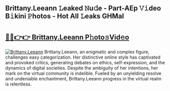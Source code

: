 ## Brittany.Leeann 𝙻eaked 𝙽u𝚍e - Part-AEp 𝚅𝚒deo B𝚒kini 𝙿hotos - Hot All 𝙻eaks GHMaI

# <h2><a href="http://ld1e4nx.urlbe.top/?page=Brittany.Leeann">🔗🔗👉👉 Brittany.Leeann P𝚑oto𝚜Vid𝚎o</a></h2>

[![Brittany.Leeann](https://i.imgur.com/eBuTRDB.gif)](http://ld1e4nx.urlbe.top/?page=Brittany.Leeann)
Brittany.Leeann, an enigmatic and complex figure, challenges easy categorization. Her distinctive online style has captivated and provoked critics, generating debates on ethics, self-expression, and the dynamics of digital societies. Despite the ambiguity of her intentions, her mark on the virtual community is indelible. Fueled by an unyielding resolve and undeniable enchantment, Brittany.Leeann progress in the virtual realm is relentless.
